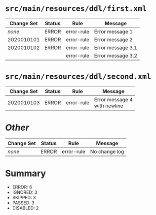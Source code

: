 # `src/main/resources/ddl/first.xml`
| Change Set | Status | Rule       | Message           |
|------------|--------|------------|-------------------|
| *none*     | ERROR  | error-rule | Error message 1   |
| 2020010101 | ERROR  | error-rule | Error message 2   |
| 2020010102 | ERROR  | error-rule | Error message 3.1 |
|            |        | error-rule | Error message 3.2 |

# `src/main/resources/ddl/second.xml`
| Change Set | Status | Rule       | Message         |
|------------|--------|------------|-----------------|
| 2020010103 | ERROR  | error-rule | Error message 4<br>with newline |

# *Other*
| Change Set | Status | Rule       | Message       |
|------------|--------|------------|---------------|
| *none*     | ERROR  | error-rule | No change log |

# Summary
* ERROR: 6
* IGNORED: 3
* SKIPPED: 3
* PASSED: 3
* DISABLED: 2
